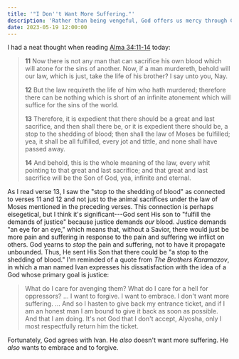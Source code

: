 ```yaml
---
title: '"I Don''t Want More Suffering."'
description: 'Rather than being vengeful, God offers us mercy through Christ'
date: 2023-05-19 12:00:00
---
```


I had a neat thought when reading
[Alma 34:11-14](https://www.churchofjesuschrist.org/study/scriptures/bofm/alma/34?lang=eng&id=p11-p14#p11)
today:

> **11** Now there is not any man that can sacrifice his own blood which will atone
> for the sins of another. Now, if a man murdereth, behold will our law, which
> is just, take the life of his brother? I say unto you, Nay.
>
> **12** But the law requireth the life of him who hath murdered; therefore there
> can be nothing which is short of an infinite atonement which will suffice for
> the sins of the world.
>
> **13** Therefore, it is expedient that there should be a great and last sacrifice,
> and then shall there be, or it is expedient there should be, a stop to the
> shedding of blood; then shall the law of Moses be fulfilled; yea, it shall be
> all fulfilled, every jot and tittle, and none shall have passed away.
> 
> **14** And behold, this is the whole meaning of the law, every whit pointing to
> that great and last sacrifice; and that great and last sacrifice will be the Son
> of God, yea, infinite and eternal.

As I read verse 13, I saw the "stop to the shedding of blood" as connected to
verses 11 and 12 and not just to the animal sacrifices under the law of Moses
mentioned in the preceding verses. This connection is perhaps eisegetical, but
I think it's significant---God sent His son to "fulfill the demands of justice"
because justice demands _our_ blood. Justice demands "an eye for an eye," which
means that, without a Savior, there would just be more pain and suffering in
response to the pain and suffering we inflict on others. God yearns to _stop_ the
pain and suffering, not to have it propagate unbounded. Thus, He sent His Son that
there could be "a stop to the shedding of blood." I'm reminded of a quote from
_The Brothers Karamazov_, in which a man named Ivan expresses his dissatisfaction
with the idea of a God whose primary goal is justice:

> What do I care for avenging them? What do I care for a hell for oppressors?
> ... I want to forgive. I want to embrace. I don't want more suffering. ... And
> so I hasten to give back my entrance ticket, and if I am an honest man I am
> bound to give it back as soon as possible. And that I am doing. It's not God
> that I don't accept, Alyosha, only I most respectfully return him the ticket.

Fortunately, God agrees with Ivan. He _also_ doesn't want more suffering. He
_also_ wants to embrace and to forgive.
